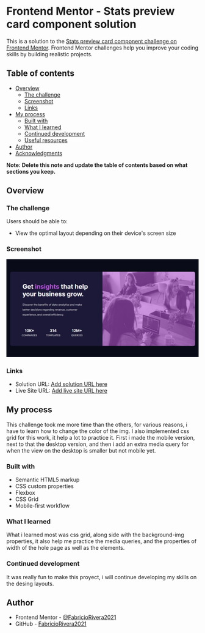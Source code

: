 # Frontend Mentor - Stats preview card component solution

This is a solution to the [Stats preview card component challenge on Frontend Mentor](https://www.frontendmentor.io/challenges/stats-preview-card-component-8JqbgoU62). Frontend Mentor challenges help you improve your coding skills by building realistic projects.

## Table of contents

- [Overview](#overview)
  - [The challenge](#the-challenge)
  - [Screenshot](#screenshot)
  - [Links](#links)
- [My process](#my-process)
  - [Built with](#built-with)
  - [What I learned](#what-i-learned)
  - [Continued development](#continued-development)
  - [Useful resources](#useful-resources)
- [Author](#author)
- [Acknowledgments](#acknowledgments)

**Note: Delete this note and update the table of contents based on what sections you keep.**

## Overview

### The challenge

Users should be able to:

- View the optimal layout depending on their device's screen size

### Screenshot

![](./snapshot/screenshot.jpg)

### Links

- Solution URL: [Add solution URL here](https://your-solution-url.com)
- Live Site URL: [Add live site URL here](https://your-live-site-url.com)

## My process

This challenge took me more time than the others, for various reasons, i have to learn how to change the color of the img. I also implemented css grid for this work, it help a lot to practice it.
First i made the mobile version, next to that the desktop version, and then i add an extra media query for when the view on the desktop is smaller but not mobile yet.

### Built with

- Semantic HTML5 markup
- CSS custom properties
- Flexbox
- CSS Grid
- Mobile-first workflow

### What I learned

What i learned most was css grid, along side with the background-img properties,
it also help me practice the media queries, and the properties of width of the hole page as well as the elements.

### Continued development

It was really fun to make this proyect, i will continue developing my skills on the desing layouts.

## Author

- Frontend Mentor - [@FabricioRivera2021](https://www.frontendmentor.io/profile/FabricioRivera2021)
- GitHub - [FabricioRivera2021 ](https://github.com/FabricioRivera2021)
